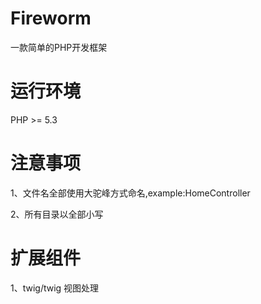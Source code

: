 # Fireworm
 一款简单的PHP开发框架

# 运行环境

PHP >= 5.3

# 注意事项

1、文件名全部使用大驼峰方式命名,example:HomeController

2、所有目录以全部小写

# 扩展组件

1、twig/twig 视图处理
